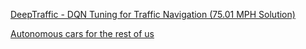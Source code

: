 [DeepTraffic - DQN Tuning for Traffic Navigation (75.01 MPH Solution)](https://towardsdatascience.com/deeptraffic-dqn-tuning-for-traffic-navigation-75-01-mph-solution-23087e2411cf)

[Autonomous cars for the rest of us](https://diyrobocars.com/)
